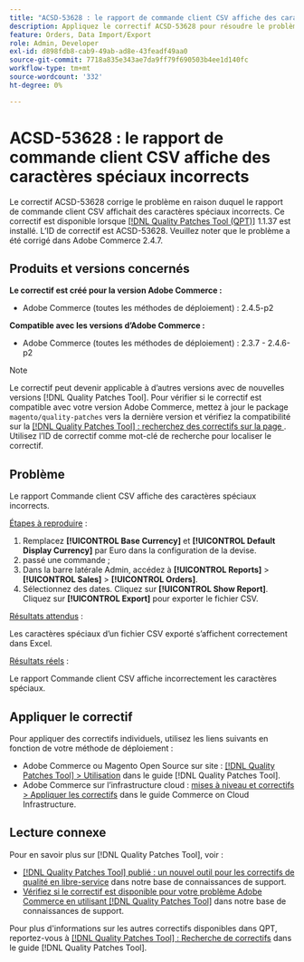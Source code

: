 ```yaml
---
title: "ACSD-53628 : le rapport de commande client CSV affiche des caractères spéciaux incorrects"
description: Appliquez le correctif ACSD-53628 pour résoudre le problème Adobe Commerce en raison duquel le rapport de commande client CSV affiche des caractères spéciaux incorrects.
feature: Orders, Data Import/Export
role: Admin, Developer
exl-id: d898fdb8-cab9-49ab-ad8e-43feadf49aa0
source-git-commit: 7718a835e343ae7da9ff79f690503b4ee1d140fc
workflow-type: tm+mt
source-wordcount: '332'
ht-degree: 0%

---
```


# ACSD-53628 : le rapport de commande client CSV affiche des caractères spéciaux incorrects

Le correctif ACSD-53628 corrige le problème en raison duquel le rapport de commande client CSV affichait des caractères spéciaux incorrects. Ce correctif est disponible lorsque [[!DNL Quality Patches Tool (QPT)]](/help/announcements/adobe-commerce-announcements/magento-quality-patches-released-new-tool-to-self-serve-quality-patches.md) 1.1.37 est installé. L’ID de correctif est ACSD-53628. Veuillez noter que le problème a été corrigé dans Adobe Commerce 2.4.7.

## Produits et versions concernés

**Le correctif est créé pour la version Adobe Commerce :**

* Adobe Commerce (toutes les méthodes de déploiement) : 2.4.5-p2

**Compatible avec les versions d’Adobe Commerce :**

* Adobe Commerce (toutes les méthodes de déploiement) : 2.3.7 - 2.4.6-p2

>[!NOTE]
>
>Le correctif peut devenir applicable à d’autres versions avec de nouvelles versions [!DNL Quality Patches Tool]. Pour vérifier si le correctif est compatible avec votre version Adobe Commerce, mettez à jour le package `magento/quality-patches` vers la dernière version et vérifiez la compatibilité sur la [[!DNL Quality Patches Tool] : recherchez des correctifs sur la page ](https://experienceleague.adobe.com/tools/commerce-quality-patches/index.html?lang=fr). Utilisez l’ID de correctif comme mot-clé de recherche pour localiser le correctif.

## Problème

Le rapport Commande client CSV affiche des caractères spéciaux incorrects.

<u>Étapes à reproduire</u> :

1. Remplacez **[!UICONTROL Base Currency]** et **[!UICONTROL Default Display Currency]** par Euro dans la configuration de la devise.
1. passé une commande ;
1. Dans la barre latérale Admin, accédez à **[!UICONTROL Reports]** > **[!UICONTROL Sales]** > **[!UICONTROL Orders]**.
1. Sélectionnez des dates. Cliquez sur **[!UICONTROL Show Report]**. Cliquez sur **[!UICONTROL Export]** pour exporter le fichier CSV.

<u>Résultats attendus</u> :

Les caractères spéciaux d’un fichier CSV exporté s’affichent correctement dans Excel.

<u>Résultats réels</u> :

Le rapport Commande client CSV affiche incorrectement les caractères spéciaux.


## Appliquer le correctif

Pour appliquer des correctifs individuels, utilisez les liens suivants en fonction de votre méthode de déploiement :

* Adobe Commerce ou Magento Open Source sur site : [[!DNL Quality Patches Tool] > Utilisation](https://experienceleague.adobe.com/docs/commerce-operations/tools/quality-patches-tool/usage.html?lang=fr) dans le guide [!DNL Quality Patches Tool].
* Adobe Commerce sur l’infrastructure cloud : [mises à niveau et correctifs > Appliquer les correctifs](https://experienceleague.adobe.com/docs/commerce-cloud-service/user-guide/develop/upgrade/apply-patches.html?lang=fr) dans le guide Commerce on Cloud Infrastructure.

## Lecture connexe

Pour en savoir plus sur [!DNL Quality Patches Tool], voir :

* [[!DNL Quality Patches Tool] publié : un nouvel outil pour les correctifs de qualité en libre-service](/help/announcements/adobe-commerce-announcements/magento-quality-patches-released-new-tool-to-self-serve-quality-patches.md) dans notre base de connaissances de support.
* [Vérifiez si le correctif est disponible pour votre problème Adobe Commerce en utilisant  [!DNL Quality Patches Tool]](/help/support-tools/patches-available-in-qpt-tool/check-patch-for-magento-issue-with-magento-quality-patches.md) dans notre base de connaissances de support.

Pour plus d&#39;informations sur les autres correctifs disponibles dans QPT, reportez-vous à [[!DNL Quality Patches Tool] : Recherche de correctifs](https://experienceleague.adobe.com/tools/commerce-quality-patches/index.html?lang=fr) dans le guide [!DNL Quality Patches Tool].
